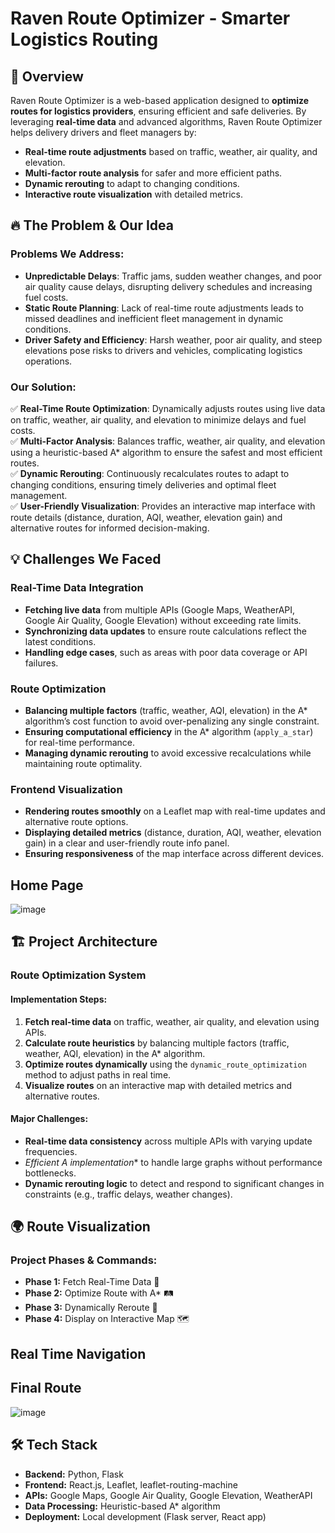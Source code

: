 
# Raven Route Optimizer - Smarter Logistics Routing

## 🚀 Overview

Raven Route Optimizer is a web-based application designed to **optimize routes for logistics providers**, ensuring efficient and safe deliveries. By leveraging **real-time data** and advanced algorithms, Raven Route Optimizer helps delivery drivers and fleet managers by:

- **Real-time route adjustments** based on traffic, weather, air quality, and elevation.
- **Multi-factor route analysis** for safer and more efficient paths.
- **Dynamic rerouting** to adapt to changing conditions.
- **Interactive route visualization** with detailed metrics.

## 🔥 The Problem & Our Idea

### Problems We Address:
- **Unpredictable Delays**: Traffic jams, sudden weather changes, and poor air quality cause delays, disrupting delivery schedules and increasing fuel costs.
- **Static Route Planning**: Lack of real-time route adjustments leads to missed deadlines and inefficient fleet management in dynamic conditions.
- **Driver Safety and Efficiency**: Harsh weather, poor air quality, and steep elevations pose risks to drivers and vehicles, complicating logistics operations.

### Our Solution:
✅ **Real-Time Route Optimization**: Dynamically adjusts routes using live data on traffic, weather, air quality, and elevation to minimize delays and fuel costs.  
✅ **Multi-Factor Analysis**: Balances traffic, weather, air quality, and elevation using a heuristic-based A* algorithm to ensure the safest and most efficient routes.  
✅ **Dynamic Rerouting**: Continuously recalculates routes to adapt to changing conditions, ensuring timely deliveries and optimal fleet management.  
✅ **User-Friendly Visualization**: Provides an interactive map interface with route details (distance, duration, AQI, weather, elevation gain) and alternative routes for informed decision-making.

## 💡 Challenges We Faced

### Real-Time Data Integration
- **Fetching live data** from multiple APIs (Google Maps, WeatherAPI, Google Air Quality, Google Elevation) without exceeding rate limits.
- **Synchronizing data updates** to ensure route calculations reflect the latest conditions.
- **Handling edge cases**, such as areas with poor data coverage or API failures.

### Route Optimization
- **Balancing multiple factors** (traffic, weather, AQI, elevation) in the A* algorithm’s cost function to avoid over-penalizing any single constraint.
- **Ensuring computational efficiency** in the A* algorithm (`apply_a_star`) for real-time performance.
- **Managing dynamic rerouting** to avoid excessive recalculations while maintaining route optimality.

### Frontend Visualization
- **Rendering routes smoothly** on a Leaflet map with real-time updates and alternative route options.
- **Displaying detailed metrics** (distance, duration, AQI, weather, elevation gain) in a clear and user-friendly route info panel.
- **Ensuring responsiveness** of the map interface across different devices.
##  Home Page
![image](https://github.com/user-attachments/assets/4c198f20-8e22-4d08-b71b-3cf3972360bd)


## 🏗️ Project Architecture

### Route Optimization System

#### Implementation Steps:
1. **Fetch real-time data** on traffic, weather, air quality, and elevation using APIs.
2. **Calculate route heuristics** by balancing multiple factors (traffic, weather, AQI, elevation) in the A* algorithm.
3. **Optimize routes dynamically** using the `dynamic_route_optimization` method to adjust paths in real time.
4. **Visualize routes** on an interactive map with detailed metrics and alternative routes.

#### Major Challenges:
- **Real-time data consistency** across multiple APIs with varying update frequencies.
- **Efficient A* implementation** to handle large graphs without performance bottlenecks.
- **Dynamic rerouting logic** to detect and respond to significant changes in constraints (e.g., traffic delays, weather changes).

## 🌍 Route Visualization

### Project Phases & Commands:
- **Phase 1:** Fetch Real-Time Data 📡  
- **Phase 2:** Optimize Route with A* 🛤️  
- **Phase 3:** Dynamically Reroute 🔄  
- **Phase 4:** Display on Interactive Map 🗺️
## Real Time Navigation

## Final Route
![image](https://github.com/user-attachments/assets/14293c74-cc95-4435-bc18-a14706eebd81)

## 🛠️ Tech Stack

- **Backend:** Python, Flask  
- **Frontend:** React.js, Leaflet, leaflet-routing-machine  
- **APIs:** Google Maps, Google Air Quality, Google Elevation, WeatherAPI  
- **Data Processing:** Heuristic-based A* algorithm  
- **Deployment:** Local development (Flask server, React app)


